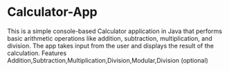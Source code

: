# Calculator-App
This is a simple console-based Calculator application in Java that performs basic arithmetic operations like addition, subtraction, multiplication, and division. The app takes input from the user and displays the result of the calculation.  Features Addition,Subtraction,Multiplication,Division,Modular,Division (optional)
